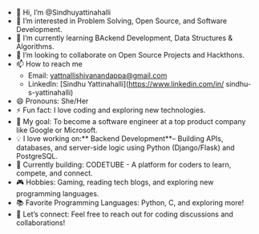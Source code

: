 - 👋 Hi, I’m @Sindhuyattinahalli
- 👀 I’m interested in Problem Solving, Open Source, and Software Development.
- 🌱 I’m currently learning BAckend Development, Data Structures & Algorithms.
- 💞️ I’m looking to collaborate on Open Source Projects and Hackthons.
- 📫 How to reach me
  - Email:    [yattnallishivanandappa@gmail.com](mailto:sindhuyattinahalli@gmail.com)
  - LinkedIn: [Sindhu Yattinahalli](https://www.linkedin.com/in/
sindhu-s-yattinahalli)
- 😄 Pronouns: She/Her
- ⚡ Fun fact: I love coding and exploring new technologies.
-  🎯 My goal: To become a software engineer at a top product company like Google or Microsoft.
- 💡 I love working on:** Backend Development**– Building APIs, databases, and server-side logic using Python (Django/Flask) and PostgreSQL.
- 🚀 Currently building: CODETUBE - A platform for coders to learn, compete, and connect.
- 🎮 Hobbies: Gaming, reading tech blogs, and exploring new programming languages.
- 📚 Favorite Programming Languages: Python, C, and exploring more!
- 🤝 Let’s connect: Feel free to reach out for coding discussions and collaborations!


